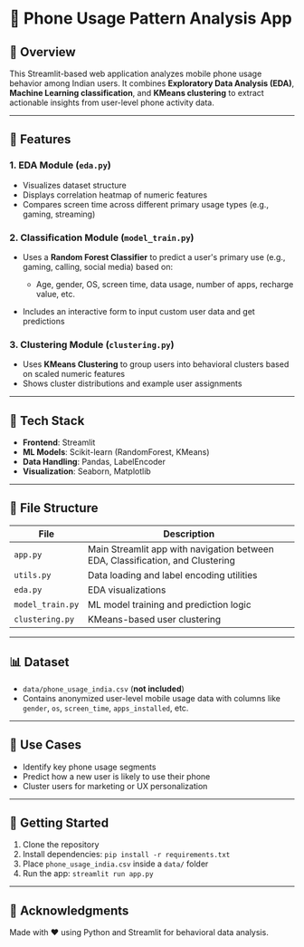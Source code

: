 # 📱 Phone Usage Pattern Analysis App

## 🧠 Overview

This Streamlit-based web application analyzes mobile phone usage behavior among Indian users. It combines **Exploratory Data Analysis (EDA)**, **Machine Learning classification**, and **KMeans clustering** to extract actionable insights from user-level phone activity data.

---

## 📎 Features

### 1. EDA Module (`eda.py`)

* Visualizes dataset structure
* Displays correlation heatmap of numeric features
* Compares screen time across different primary usage types (e.g., gaming, streaming)

### 2. Classification Module (`model_train.py`)

* Uses a **Random Forest Classifier** to predict a user's primary use (e.g., gaming, calling, social media) based on:

  * Age, gender, OS, screen time, data usage, number of apps, recharge value, etc.
* Includes an interactive form to input custom user data and get predictions

### 3. Clustering Module (`clustering.py`)

* Uses **KMeans Clustering** to group users into behavioral clusters based on scaled numeric features
* Shows cluster distributions and example user assignments

---

## 🔧 Tech Stack

* **Frontend**: Streamlit
* **ML Models**: Scikit-learn (RandomForest, KMeans)
* **Data Handling**: Pandas, LabelEncoder
* **Visualization**: Seaborn, Matplotlib

---

## 📂 File Structure

| File             | Description                                                                    |
| ---------------- | ------------------------------------------------------------------------------ |
| `app.py`         | Main Streamlit app with navigation between EDA, Classification, and Clustering |
| `utils.py`       | Data loading and label encoding utilities                                      |
| `eda.py`         | EDA visualizations                                                             |
| `model_train.py` | ML model training and prediction logic                                         |
| `clustering.py`  | KMeans-based user clustering                                                   |

---

## 📊 Dataset

* `data/phone_usage_india.csv` (**not included**)
* Contains anonymized user-level mobile usage data with columns like `gender`, `os`, `screen_time`, `apps_installed`, etc.

---

## 🎯 Use Cases

* Identify key phone usage segments
* Predict how a new user is likely to use their phone
* Cluster users for marketing or UX personalization

---

## 🚀 Getting Started

1. Clone the repository
2. Install dependencies: `pip install -r requirements.txt`
3. Place `phone_usage_india.csv` inside a `data/` folder
4. Run the app: `streamlit run app.py`

---

## 🙏 Acknowledgments

Made with ❤️ using Python and Streamlit for behavioral data analysis.
